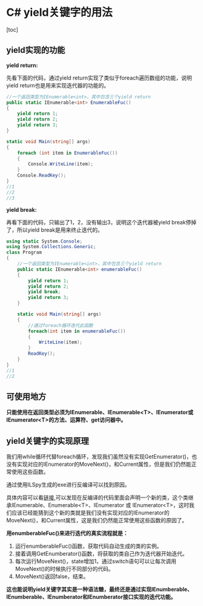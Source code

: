# C# yield关键字的用法

[toc]



## yield实现的功能

**yield return:**

先看下面的代码，通过yield return实现了类似于foreach遍历数组的功能，说明yield return也是用来实现迭代器的功能的。

```c#
//一个返回类型为IEnumerable<int>，其中包含三个yield return
public static IEnumerable<int> EnumerableFuc()
{
    yield return 1;
    yield return 2;
    yield return 3;
}

static void Main(string[] args)
{
    foreach (int item in EnumerableFuc())
    {
        Console.WriteLine(item);
    }
    Console.ReadKey();
}
//1
//2
//3
```

**yield break:**

再看下面的代码，只输出了1，2，没有输出3，说明这个迭代器被yield break停掉了，所以yield break是用来终止迭代的。

```c#
using static System.Console;
using System.Collections.Generic;
class Program
{
    //一个返回类型为IEnumerable<int>，其中包含三个yield return
    public static IEnumerable<int> enumerableFuc()
    {
        yield return 1;
        yield return 2;
        yield break;
        yield return 3;
    }

    static void Main(string[] args)
    {
        //通过foreach循环迭代此函数
        foreach(int item in enumerableFuc())
        {
            WriteLine(item);
        }
        ReadKey();
    }
}
//1
//2
```

## 可使用地方

**只能使用在返回类型必须为IEnumerable、IEnumerable\<T>、IEnumerator或IEnumerator\<T>的方法、运算符、get访问器中。**

## yield关键字的实现原理

我们用while循环代替foreach循环，发现我们虽然没有实现GetEnumerator()，也没有实现对应的IEnumerator的MoveNext()，和Current属性，但是我们仍然能正常使用这些函数。

通过使用ILSpy生成的exe进行反编译可以找到原因。

具体内容可以看[链接](https://www.cnblogs.com/blueberryzzz/p/8678700.html),可以发现在反编译的代码里面会声明一个新的类，这个类继承IEnumerable、Enumerable\<T>、IEnumerator 或 IEnumerator\<T>，这时我们应该已经能猜到这个新的类就是我们没有实现对应的IEnumerator的MoveNext()，和Current属性，这是我们仍然能正常使用这些函数的原因了。

**用enumberableFuc()来进行迭代的真实流程就是：**

1. 运行enumberableFuc()函数，获取代码自动生成的类的实例。
2. 接着调用GetEnumberator()函数，将获取的类自己作为迭代器开始迭代。
3. 每次运行MoveNext()，state增加1，通过switch语句可以让每次调用MoveNext()的时候执行不同部分的代码。
4. MoveNext()返回false，结束。

**这也能说明yield关键字其实是一种语法糖，最终还是通过实现IEnumberable<T>、IEnumberable、IEnumberator<T>和IEnumberator接口实现的迭代功能。**